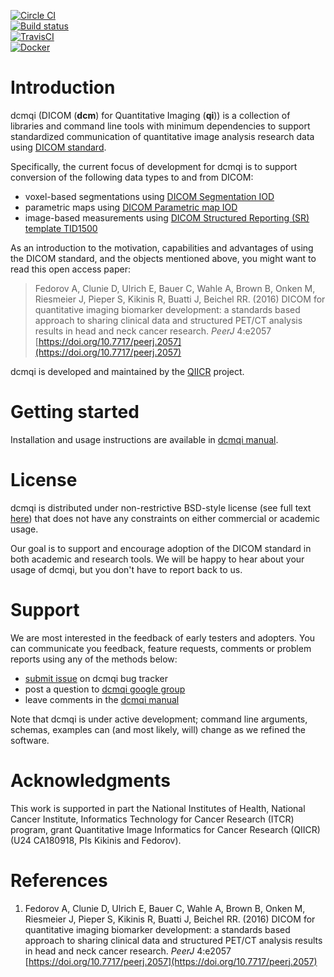 [![Circle CI](https://circleci.com/gh/QIICR/dcmqi.svg?style=svg)](https://circleci.com/gh/QIICR/dcmqi)  
[![Build status](https://ci.appveyor.com/api/projects/status/04l87y2j6prboap7?svg=true)](https://ci.appveyor.com/project/fedorov/dcmqi)  
[![TravisCI](https://travis-ci.org/QIICR/dcmqi.svg?branch=master)](https://travis-ci.org/QIICR/dcmqi)  
[![Docker](https://img.shields.io/docker/automated/qiicr/dcmqi.svg)](https://hub.docker.com/r/qiicr/dcmqi/)

# Introduction

dcmqi \(DICOM \(**dcm**\) for Quantitative Imaging \(**qi**\)\) is a collection of libraries and command line tools with minimum dependencies to support standardized communication of quantitative image analysis research data using [DICOM standard](http://dicom.nema.org/standard.html).

Specifically, the current focus of development for dcmqi is to support conversion of the following data types to and from DICOM:

* voxel-based segmentations using [DICOM Segmentation IOD](http://dicom.nema.org/medical/dicom/current/output/chtml/part03/sect_A.51.html)
* parametric maps using [DICOM Parametric map IOD](http://dicom.nema.org/medical/dicom/current/output/chtml/part03/sect_A.75.html)
* image-based measurements using [DICOM Structured Reporting \(SR\) template TID1500](http://dicom.nema.org/medical/dicom/current/output/chtml/part16/chapter_A.html#sect_TID_1500)

As an introduction to the motivation, capabilities and advantages of using the DICOM standard, and the objects mentioned above, you might want to read this open access paper:

> Fedorov A, Clunie D, Ulrich E, Bauer C, Wahle A, Brown B, Onken M, Riesmeier J, Pieper S, Kikinis R, Buatti J, Beichel RR. \(2016\) DICOM for quantitative imaging biomarker development: a standards based approach to sharing clinical data and structured PET/CT analysis results in head and neck cancer research. _PeerJ_ 4:e2057 [https://doi.org/10.7717/peerj.2057](https://doi.org/10.7717/peerj.2057)

dcmqi is developed and maintained by the [QIICR](http://qiicr.org) project.

# Getting started

Installation and usage instructions are available in [dcmqi manual](https://qiicr.gitbooks.io/dcmqi).

# License

dcmqi is distributed under non-restrictive BSD-style license \(see full text [here](https://github.com/QIICR/dcmqi/blob/master/LICENSE.txt)\) that does not have any constraints on either commercial or academic usage.

Our goal is to support and encourage adoption of the DICOM standard in both academic and research tools. We will be happy to hear about your usage of dcmqi, but you don't have to report back to us.

# Support

We are most interested in the feedback of early testers and adopters. You can communicate you feedback, feature requests, comments or problem reports using any of the methods below:

* [submit issue](https://github.com/QIICR/dcmqi/issues/new) on dcmqi bug tracker
* post a question to [dcmqi google group](https://groups.google.com/forum/\#!forum/dcmqi)
* leave comments in the [dcmqi manual](https://qiicr.gitbooks.io/dcmqi)

Note that dcmqi is under active development; command line arguments, schemas, examples can (and most likely, will) change as we refined the software.

# Acknowledgments

This work is supported in part the National Institutes of Health, National   Cancer Institute, Informatics Technology for Cancer Research (ITCR) program,   grant Quantitative Image Informatics for Cancer Research (QIICR) (U24 CA180918, PIs Kikinis and Fedorov).

# References

1. Fedorov A, Clunie D, Ulrich E, Bauer C, Wahle A, Brown B, Onken M, Riesmeier J, Pieper S, Kikinis R, Buatti J, Beichel RR. \(2016\) DICOM for quantitative imaging biomarker development: a standards based approach to sharing clinical data and structured PET/CT analysis results in head and neck cancer research. _PeerJ_ 4:e2057 [https://doi.org/10.7717/peerj.2057](https://doi.org/10.7717/peerj.2057)


